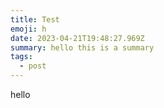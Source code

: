```yaml
---
title: Test
emoji: h
date: 2023-04-21T19:48:27.969Z
summary: hello this is a summary
tags:
  - post
---
```

h﻿ello